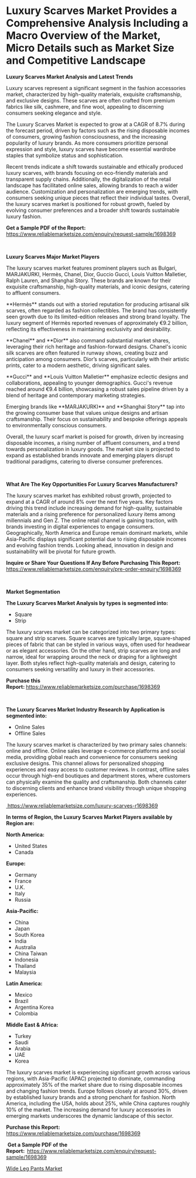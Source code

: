 <p><h1>Luxury Scarves Market Provides a Comprehensive Analysis Including a Macro Overview of the Market, Micro Details such as Market Size and Competitive Landscape</h1></p><p><strong>Luxury Scarves Market Analysis and Latest Trends</strong></p>
<p><p>Luxury scarves represent a significant segment in the fashion accessories market, characterized by high-quality materials, exquisite craftsmanship, and exclusive designs. These scarves are often crafted from premium fabrics like silk, cashmere, and fine wool, appealing to discerning consumers seeking elegance and style.</p><p>The Luxury Scarves Market is expected to grow at a CAGR of 8.7% during the forecast period, driven by factors such as the rising disposable incomes of consumers, growing fashion consciousness, and the increasing popularity of luxury brands. As more consumers prioritize personal expression and style, luxury scarves have become essential wardrobe staples that symbolize status and sophistication.</p><p>Recent trends indicate a shift towards sustainable and ethically produced luxury scarves, with brands focusing on eco-friendly materials and transparent supply chains. Additionally, the digitalization of the retail landscape has facilitated online sales, allowing brands to reach a wider audience. Customization and personalization are emerging trends, with consumers seeking unique pieces that reflect their individual tastes. Overall, the luxury scarves market is positioned for robust growth, fueled by evolving consumer preferences and a broader shift towards sustainable luxury fashion.</p></p>
<p><strong>Get a Sample PDF of the Report:&nbsp;</strong> <a href="https://www.reliablemarketsize.com/enquiry/request-sample/1698369?utm_campaign=2276&utm_medium=2&utm_source=Github&utm_content=ia&utm_term=09022025&utm_id=luxury-scarves">https://www.reliablemarketsize.com/enquiry/request-sample/1698369</a></p>
<p>&nbsp;</p>
<p><strong>Luxury Scarves Major Market Players</strong></p>
<p><p>The luxury scarves market features prominent players such as Bulgari, MARJAKURKI, Hermès, Chanel, Dior, Guccio Gucci, Louis Vuitton Malletier, Ralph Lauren, and Shanghai Story. These brands are known for their exquisite craftsmanship, high-quality materials, and iconic designs, catering to affluent consumers.</p><p>**Hermès** stands out with a storied reputation for producing artisanal silk scarves, often regarded as fashion collectibles. The brand has consistently seen growth due to its limited-edition releases and strong brand loyalty. The luxury segment of Hermès reported revenues of approximately €9.2 billion, reflecting its effectiveness in maintaining exclusivity and desirability.</p><p>**Chanel** and **Dior** also command substantial market shares, leveraging their rich heritage and fashion-forward designs. Chanel's iconic silk scarves are often featured in runway shows, creating buzz and anticipation among consumers. Dior’s scarves, particularly with their artistic prints, cater to a modern aesthetic, driving significant sales.</p><p>**Gucci** and **Louis Vuitton Malletier** emphasize eclectic designs and collaborations, appealing to younger demographics. Gucci's revenue reached around €9.4 billion, showcasing a robust sales pipeline driven by a blend of heritage and contemporary marketing strategies.</p><p>Emerging brands like **MARJAKURKI** and **Shanghai Story** tap into the growing consumer base that values unique designs and artisan craftsmanship. Their focus on sustainability and bespoke offerings appeals to environmentally conscious consumers.</p><p>Overall, the luxury scarf market is poised for growth, driven by increasing disposable incomes, a rising number of affluent consumers, and a trend towards personalization in luxury goods. The market size is projected to expand as established brands innovate and emerging players disrupt traditional paradigms, catering to diverse consumer preferences.</p></p>
<p>&nbsp;</p>
<p><strong>What Are The Key Opportunities For Luxury Scarves Manufacturers?</strong></p>
<p><p>The luxury scarves market has exhibited robust growth, projected to expand at a CAGR of around 8% over the next five years. Key factors driving this trend include increasing demand for high-quality, sustainable materials and a rising preference for personalized luxury items among millennials and Gen Z. The online retail channel is gaining traction, with brands investing in digital experiences to engage consumers. Geographically, North America and Europe remain dominant markets, while Asia-Pacific displays significant potential due to rising disposable incomes and evolving fashion trends. Looking ahead, innovation in design and sustainability will be pivotal for future growth.</p></p>
<p><strong>Inquire or Share Your Questions If Any Before Purchasing This Report:</strong> <a href="https://www.reliablemarketsize.com/enquiry/pre-order-enquiry/1698369?utm_campaign=2276&utm_medium=2&utm_source=Github&utm_content=ia&utm_term=09022025&utm_id=luxury-scarves">https://www.reliablemarketsize.com/enquiry/pre-order-enquiry/1698369</a></p>
<p>&nbsp;</p>
<p><strong>Market Segmentation</strong></p>
<p><strong>The Luxury Scarves Market Analysis by types is segmented into:</strong></p>
<p><ul><li>Square</li><li>Strip</li></ul></p>
<p><p>The luxury scarves market can be categorized into two primary types: square and strip scarves. Square scarves are typically large, square-shaped pieces of fabric that can be styled in various ways, often used for headwear or as elegant accessories. On the other hand, strip scarves are long and narrow, ideal for wrapping around the neck or draping for a lightweight layer. Both styles reflect high-quality materials and design, catering to consumers seeking versatility and luxury in their accessories.</p></p>
<p><strong>Purchase this Report:&nbsp;</strong><a href="https://www.reliablemarketsize.com/purchase/1698369?utm_campaign=2276&utm_medium=2&utm_source=Github&utm_content=ia&utm_term=09022025&utm_id=luxury-scarves">https://www.reliablemarketsize.com/purchase/1698369</a></p>
<p>&nbsp;</p>
<p><strong>The Luxury Scarves Market Industry Research by Application is segmented into:</strong></p>
<p><ul><li>Online Sales</li><li>Offline Sales</li></ul></p>
<p><p>The luxury scarves market is characterized by two primary sales channels: online and offline. Online sales leverage e-commerce platforms and social media, providing global reach and convenience for consumers seeking exclusive designs. This channel allows for personalized shopping experiences and easy access to customer reviews. In contrast, offline sales occur through high-end boutiques and department stores, where customers can physically examine the quality and craftsmanship. Both channels cater to discerning clients and enhance brand visibility through unique shopping experiences.</p></p>
<p><a href="https://www.reliablemarketsize.com/luxury-scarves-r1698369?utm_campaign=2276&utm_medium=2&utm_source=Github&utm_content=ia&utm_term=09022025&utm_id=luxury-scarves">&nbsp;https://www.reliablemarketsize.com/luxury-scarves-r1698369</a></p>
<p><strong>In terms of Region, the Luxury Scarves Market Players available by Region are:</strong></p>
<p>
    <p> <strong> North America: </strong>
        <ul>
            <li>United States</li>
            <li>Canada</li>
        </ul>
        </p> 
    <p> <strong> Europe: </strong>
        <ul>
            <li>Germany</li>
            <li>France</li>
            <li>U.K.</li>
            <li>Italy</li>
            <li>Russia</li>
        </ul>
        </p> 
    <p> <strong> Asia-Pacific: </strong>
        <ul>
            <li>China</li>
            <li>Japan</li>
            <li>South Korea</li>
            <li>India</li>
            <li>Australia</li>
            <li>China Taiwan</li>
            <li>Indonesia</li>
            <li>Thailand</li>
            <li>Malaysia</li>
        </ul>
        </p> 
    <p> <strong> Latin America: </strong>
        <ul>
            <li>Mexico</li>
            <li>Brazil</li>
            <li>Argentina Korea</li>
            <li>Colombia</li>
        </ul>
        </p> 
    <p> <strong> Middle East & Africa: </strong>
        <ul>
            <li>Turkey</li>
            <li>Saudi</li>
            <li>Arabia</li>
            <li>UAE</li>
            <li>Korea</li>
        </ul>
    </p>
    </p>
<p><p>The luxury scarves market is experiencing significant growth across various regions, with Asia-Pacific (APAC) projected to dominate, commanding approximately 35% of the market share due to rising disposable incomes and changing fashion trends. Europe follows closely at around 30%, driven by established luxury brands and a strong penchant for fashion. North America, including the USA, holds about 25%, while China captures roughly 10% of the market. The increasing demand for luxury accessories in emerging markets underscores the dynamic landscape of this sector.</p></p>
<p><strong>Purchase this Report: </strong><a href="https://www.reliablemarketsize.com/purchase/1698369?utm_campaign=2276&utm_medium=2&utm_source=Github&utm_content=ia&utm_term=09022025&utm_id=luxury-scarves">https://www.reliablemarketsize.com/purchase/1698369</a></p>
<p>&nbsp;<strong>Get a Sample PDF of the Report:&nbsp;&nbsp;</strong><a href="https://www.reliablemarketsize.com/enquiry/request-sample/1698369?utm_campaign=2276&utm_medium=2&utm_source=Github&utm_content=ia&utm_term=09022025&utm_id=luxury-scarves">https://www.reliablemarketsize.com/enquiry/request-sample/1698369</a></p>
<p><strong></strong></p>
<p><p><a href="https://github.com/risingtrista99259/Market-Research-Report-List-1/blob/main/wide-leg-pants-market.md?utm_campaign=2276&utm_medium=2&utm_source=Github&utm_content=ia&utm_term=09022025&utm_id=luxury-scarves">Wide Leg Pants Market</a></p></p>